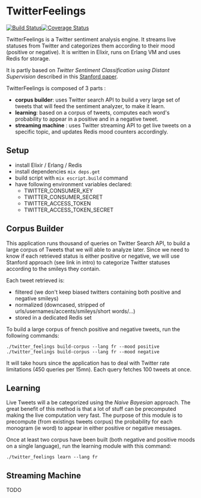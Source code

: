 # TwitterFeelings

[![Build Status](https://travis-ci.org/cblavier/twitter-feelings.svg?branch=master)](https://travis-ci.org/cblavier/twitter-feelings)[![Coverage Status](https://coveralls.io/repos/cblavier/twitter-feelings/badge.svg?branch=master)](https://coveralls.io/r/cblavier/twitter-feelings?branch=master)

TwitterFeelings is a Twitter sentiment analysis engine. It streams live statuses from Twitter and categorizes them according to their mood (positive or negative).
It is written in Elixir, runs on Erlang VM and uses Redis for storage.

It is partly based on _Twitter Sentiment Classification using Distant Supervision_ described in this [Stanford paper](http://cs.stanford.edu/people/alecmgo/papers/TwitterDistantSupervision09.pdf).

TwitterFeelings is composed of 3 parts :
- **corpus builder**: uses Twitter search API to build a very large set of tweets that will feed the sentiment analyzer, to make it learn.
- **learning**: based on a corpus of tweets, computes each word's probability to appear in a positive and in a negative tweet.
- **streaming machine** : uses Twitter streaming API to get live tweets on a specific topic, and updates Redis mood counters accordingly.

## Setup
- install Elixir / Erlang / Redis
- install dependencies `mix deps.get`
- build script with `mix escript.build` command
- have following environment variables declared:
   - TWITTER_CONSUMER_KEY
   - TWITTER_CONSUMER_SECRET
   - TWITTER_ACCESS_TOKEN
   - TWITTER_ACCESS_TOKEN_SECRET

## Corpus Builder
This application runs thousand of queries on Twitter Search API, to build a large corpus of Tweets that we will able to analyze later.
Since we need to know if each retrieved status is either positive or negative, we will use Stanford approach (see link in intro) to categorize Twitter statuses according to the smileys they contain.

Each tweet retrieved is:
  - filtered (we don't keep biased twitters containing both positive and negative smileys)
  - normalized (downcased, stripped of urls/usernames/accents/smileys/short words/...)
  - stored in a dedicated Redis set

To build a large corpus of french positive and negative tweets, run the following commands:
```
./twitter_feelings build-corpus --lang fr --mood positive
./twitter_feelings build-corpus --lang fr --mood negative
```
It will take hours since the application has to deal with Twitter rate limitations (450 queries per 15mn).
Each query fetches 100 tweets at once.

## Learning
Live Tweets will a be categorized using the _Naive Bayesian_ approach. The great benefit of this method is that a lot of stuff can be precomputed making the live computation very fast. The purpose of this module is to precompute (from existings tweets corpus) the probability for each monogram (ie word) to appear in either positive or negative messages.

Once at least two corpus have been built (both negative and positive moods on a single language), run the learning module with this command:
```
./twitter_feelings learn --lang fr
```

## Streaming Machine
TODO

